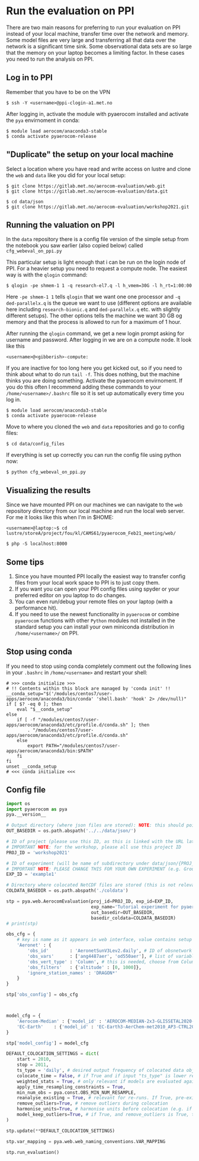 # Run the evaluation on PPI

There are two main reasons for preferring to run your evaluation on PPI instead of your local machine, transfer time over the network and memory. Some model files are very large and transferring all that data over the network is a significant time sink. Some observational data sets are so large that the memory on your laptop becomes a limiting factor. In these cases you need to run the analysis on PPI.

## Log in to PPI
Remember that you have to be on the VPN
```
$ ssh -Y <username>@ppi-clogin-a1.met.no
```

After logging in, activate the module with pyaerocom installed and activate the `pya` envirnoment in conda:

```
$ module load aerocom/anaconda3-stable
$ conda activate pyaerocom-release
```

## "Duplicate" the setup on your local machine
Select a location where you have read and write access on lustre and clone the `web` and `data` like you did for your local setup:

```
$ git clone https://gitlab.met.no/aerocom-evaluation/web.git
$ git clone https://gitlab.met.no/aerocom-evaluation/data.git

$ cd data/json
$ git clone https://gitlab.met.no/aerocom-evaluation/workshop2021.git
```
## Running the valuation on PPI
In the `data` repository there is a config file version of the simple setup from the notebook you saw earlier (also copied below) called `cfg_webeval_on_ppi.py`

This particular setup is light enough that i can be run on the login node of PPI. For a heavier setup you need to request a compute node. The easiest way is with the `qlogin` command:
```
$ qlogin -pe shmem-1 1 -q research-el7.q -l h_vmem=30G -l h_rt=1:00:00
```
Here `-pe shmem-1 1` tells `qlogin` that we want one one processor and `-q ded-parallelx.q` is the queue we want to use (different options are available here including `research-bionic.q` and `ded-parallelx.q` etc. with slightly different setups). The other options tells the machine we want 30 GB og memory and that the process is allowed to run for a maximum of 1 hour.

After running the `qlogin` command, we get a new login prompt asking for username and password. After logging in we are on a compute node. It look like this
```
<username>@<gibberish>-compute:
```
If you are inactive for too long here you get kicked out, so if you need to think about what to do run `tail -f`. This does nothing, but the machine thinks you are doing something. Activate the pyaerocom envirnoment. If you do this often I recommend adding these commands to your `/home/<username>/.bashrc` file so it is set up automatically every time you log in.

```
$ module load aerocom/anaconda3-stable
$ conda activate pyaerocom-release
```
Move to where you cloned the `web` and `data` repositories and go to config files:
```
$ cd data/config_files
```
If everything is set up correctly you can run the config file using python now:
```
$ python cfg_webeval_on_ppi.py
```
## Visualizing the results
Since we have mounted PPI on our machines we can navigate to the `web` repository directory from our local machine and run the local web server. For me it looks like this when I'm in $HOME:
```
<username>@laptop:~$ cd lustre/storeA/project/fou/kl/CAMS61/pyaerocom_Feb21_meeting/web/

$ php -S localhost:8000
```

## Some tips
1. Since you have mounted PPI locally the easiest way to transfer config files from your local work space to PPI is to just copy them.
2. If you want you can open your PPI config files using spyder or your preferred editor on you laptop to do changes.
3. You can even run/debug your remote files on your laptop (with a performance hit).
4. If you need to use the newest functionality in `pyaerocom` or combine `pyaerocom` functions with other `Python` modules not installed in the standard setup you can install your own miniconda distribution in `/home/<username>/` on PPI.

## Stop using conda
If you need to stop using conda completely comment out the following lines in your `.bashrc` in `/home/<username>` and restart your shell:
```
# >>> conda initialize >>>                                                                                                                                                                                  
# !! Contents within this block are managed by 'conda init' !!                                                                                                                                              
__conda_setup="$('/modules/centos7/user-apps/aerocom/anaconda3/bin/conda' 'shell.bash' 'hook' 2> /dev/null)"
if [ $? -eq 0 ]; then
    eval "$__conda_setup"
else
    if [ -f "/modules/centos7/user-apps/aerocom/anaconda3/etc/profile.d/conda.sh" ]; then
        . "/modules/centos7/user-apps/aerocom/anaconda3/etc/profile.d/conda.sh"
    else
        export PATH="/modules/centos7/user-apps/aerocom/anaconda3/bin:$PATH"
    fi
fi
unset __conda_setup
# <<< conda initialize <<< 
```

## Config file
```python
import os
import pyaerocom as pya
pya.__version__

# Output directory (where json files are stored): NOTE: this should point to the *data* Gitlab repo that you should have cloned
OUT_BASEDIR = os.path.abspath('../../data/json/')

# ID of project (please use this ID, as this is linked with the URL later on and will make sure to write into the correct GitLab repo, under data/json/{PROJ_ID})
# IMPORTANT NOTE: for the workshop, please all use this project ID
PROJ_ID = 'workshop2021'

# ID of experiment (will be name of subdirectory under data/json/{PROJ_ID}/{EXP_ID}) and used for experiment navigation in the web interface.
# IMPORTANT NOTE: PLEASE CHANGE THIS FOR YOUR OWN EXPERIMENT (e.g. Group1, Group2, ...)
EXP_ID = 'example1'

# Directory where colocated NetCDF files are stored (this is not relevant for the website, so it can be set flexibly)
COLDATA_BASEDIR = os.path.abspath('./coldata')

stp = pya.web.AerocomEvaluation(proj_id=PROJ_ID, exp_id=EXP_ID, 
                                exp_name='Tutorial experiment for pyaerocom workshop',
                                out_basedir=OUT_BASEDIR,
                                basedir_coldata=COLDATA_BASEDIR)
# print(stp)

obs_cfg = {
    # key is name as it appears in web interface, value contains setup 
    'Aeronet' : {
        'obs_id'        : 'AeronetSunV3Lev2.daily', # ID of obsnetwork
        'obs_vars'      : ['ang4487aer', 'od550aer'], # list of variables (Angstrom Exponent, 440-870nm, and AOD at 550 nm)
        'obs_vert_type' : 'Column', # this is needed, choose from Column or Surface
        'obs_filters'   : {'altitude' : [0, 1000]},
        'ignore_station_names' : 'DRAGON*'
    }
}

stp['obs_config'] = obs_cfg



model_cfg = {
    'Aerocom-Median' : {'model_id' : 'AEROCOM-MEDIAN-2x3-GLISSETAL2020-1_AP3-CTRL'},
    'EC-Earth'    : {'model_id' : 'EC-Earth3-AerChem-met2010_AP3-CTRL2019'}
}

stp['model_config'] = model_cfg

DEFAULT_COLOCATION_SETTINGS = dict(
    start = 2010, 
    stop = 2011,
    ts_type = 'daily', # desired output frequency of colocated data objects
    colocate_time = False, # if True and if input "ts_type" is lower resolution than highest available in model and obs, then model and obs are first colocated in higher res. before resampling to "ts_type"
    weighted_stats = True, # only relevant if models are evaluated against gridded satellite data
    apply_time_resampling_constraints = True,
    min_num_obs = pya.const.OBS_MIN_NUM_RESAMPLE,
    reanalyse_existing = True, # relevant for re-runs. If True, pre-existing colocated data files are re-used for computation of json files 
    remove_outliers=True, # remove outliers during colocation
    harmonise_units=True, # harmonise units before colocation (e.g. if obs is in ug m-3 and model is in kg m-3). Will crash if unit conversion cannot be done (e.g. obs in ug m-3 and model in nmole mole-1).
    model_keep_outliers=True, # if True, and remove_outliers is True, then only obs outliers are removed  (default behaviour)
)

stp.update(**DEFAULT_COLOCATION_SETTINGS)

stp.var_mapping = pya.web.web_naming_conventions.VAR_MAPPING

stp.run_evaluation()
```
